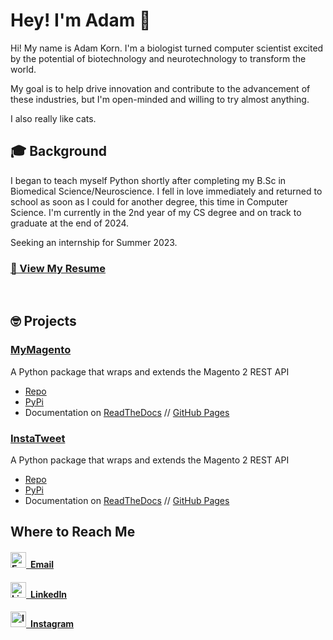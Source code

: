 <head><meta name="google-site-verification" content="TzMgZiul4hrxBqIQSTaBkPRbSsMX4_aZp5mdT2JQKTE" /></head>

# Hey! I'm Adam 👋

Hi! My name is Adam Korn. I'm a biologist turned computer scientist excited by the potential of biotechnology and neurotechnology to transform the world. 

My goal is to help drive innovation and contribute to the advancement of these industries, but I'm open-minded and willing to try almost anything.

I also really like cats.
<br>

## 🎓 Background

I began to teach myself Python shortly after completing my B.Sc in Biomedical Science/Neuroscience.
I fell in love immediately and returned to school as soon as I could for another degree, this time in Computer Science.
I'm currently in the 2nd year of my CS degree and on track to graduate at the end of 2024.

Seeking an internship for Summer 2023.

### [**📄 View My Resume**](https://tdkorn.github.io/resume/)
<br>


## 🤓 Projects

### [MyMagento](https://github.com/tdkorn/my-magento)

A Python package that wraps and extends the Magento 2 REST API

* [Repo](https://github.com/tdkorn/my-magento)
* [PyPi](https://pypi.org/project/my-magento)
* Documentation on [ReadTheDocs](https://my-magento.readthedocs.io/) // [GitHub Pages](https://tdkorn.github.io/my-magento/)


### [InstaTweet](https://github.com/tdkorn/insta-tweet)

A Python package that wraps and extends the Magento 2 REST API

* [Repo](https://github.com/tdkorn/insta-tweet)
* [PyPi](https://pypi.org/project/insta-tweet)
* Documentation on [ReadTheDocs](https://instatweet.readthedocs.io/) // [GitHub Pages](https://tdkorn.github.io/insta-tweet/)



## Where to Reach Me

#### [<img src="https://cdn.icon-icons.com/icons2/2397/PNG/512/microsoft_office_outlook_logo_icon_145721.png" width="25px" alt="Email Icon">&ensp;**Email**](mailto:hello@dailykitten.net)

#### [<img src="https://cdn-icons-png.flaticon.com/512/174/174857.png" width="25px" alt="LinkedIn Icon">&ensp;**LinkedIn**](https://www.linkedin.com/in/adam-528-korn)

#### [<img src="https://upload.wikimedia.org/wikipedia/commons/thumb/a/a5/Instagram_icon.png/2048px-Instagram_icon.png" width="25px" alt="Instagram Icon">&ensp;**Instagram**](https://www.instagram.com/the.dailykitten)
